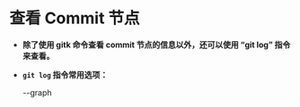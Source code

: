 # 查看 Commit 节点

- **除了使用 gitk 命令查看 commit 节点的信息以外，还可以使用 “git log” 指令来查看。**

- **`git log` 指令常用选项：**
  
  --graph

